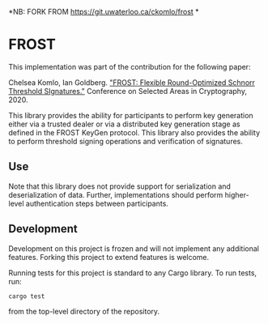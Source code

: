 *NB: FORK FROM https://git.uwaterloo.ca/ckomlo/frost *



# FROST

This implementation was part of the contribution for the following paper:

Chelsea Komlo, Ian Goldberg.
["FROST: Flexible Round-Optimized Schnorr Threshold SIgnatures."](https://eprint.iacr.org/2020/852.pdf
) Conference on Selected Areas in Cryptography, 2020.

This library provides the ability for participants to perform key generation
either via a trusted dealer or via a distributed key generation stage as
defined in the FROST KeyGen protocol. This library also provides the ability to
perform threshold signing operations and verification of signatures.

## Use

Note that this library does not provide support for serialization and
deserialization of data. Further, implementations should perform higher-level
authentication steps between participants.

## Development

Development on this project is frozen and will not implement any additional features.
Forking this project to extend features is welcome.

Running tests for this project is standard to any Cargo library. To run tests,
run:

```
cargo test
```

from the top-level directory of the repository.
